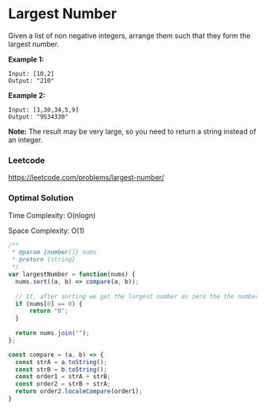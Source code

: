 # Largest Number

Given a list of non negative integers, arrange them such that they form the largest number.

**Example 1:**

```
Input: [10,2]
Output: "210"
```

**Example 2:**

```
Input: [3,30,34,5,9]
Output: "9534330"
```

**Note:** The result may be very large, so you need to return a string instead of an integer.



### Leetcode

https://leetcode.com/problems/largest-number/



### Optimal Solution

Time Complexity: O(nlogn)

Space Complexity: O(1)

```js
/**
 * @param {number[]} nums
 * @return {string}
 */
var largestNumber = function(nums) {
  nums.sort((a, b) => compare(a, b));
  
  // If, after sorting we get the largest number as zero the the number should be zero
  if (nums[0] == 0) {
      return "0";
  }
  
  return nums.join("");
};

const compare = (a, b) => {
  const strA = a.toString();
  const strB = b.toString();
  const order1 = strA + strB;
  const order2 = strB + strA;
  return order2.localeCompare(order1);
}
```
